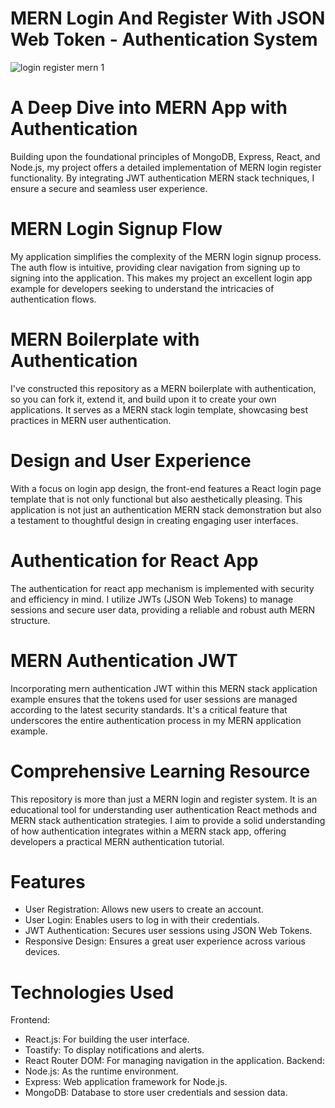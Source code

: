 # MERN Login And Register With JSON Web Token - Authentication System

![login register mern 1](https://github.com/Kuzma02/MERN-Login-And-Register-With-JSON-Web-Token/client/assets/emailotp.PNG)


# A Deep Dive into MERN App with Authentication
Building upon the foundational principles of MongoDB, Express, React, and Node.js, my project offers a detailed implementation of MERN login register functionality. 
By integrating JWT authentication MERN stack techniques, I ensure a secure and seamless user experience.

# MERN Login Signup Flow
My application simplifies the complexity of the MERN login signup process. The auth flow is intuitive, providing clear navigation from signing up to signing into the application. This makes my project an excellent login app example for developers seeking to 
understand the intricacies of authentication flows.

# MERN Boilerplate with Authentication
I've constructed this repository as a MERN boilerplate with authentication, so you can fork it, extend it, and build upon it to create your own applications. It serves as a MERN stack login template, showcasing best practices in MERN user authentication.

# Design and User Experience
With a focus on login app design, the front-end features a React login page template that is not only functional but also aesthetically pleasing. This application is not just an authentication MERN stack demonstration but also a testament to thoughtful design in creating engaging user interfaces.

# Authentication for React App
The authentication for react app mechanism is implemented with security and efficiency in mind. I utilize JWTs (JSON Web Tokens) to manage sessions and secure user data, providing a reliable and robust auth MERN structure.

# MERN Authentication JWT
Incorporating mern authentication JWT within this MERN stack application example ensures that the tokens used for user sessions are managed according to the latest security standards. It's a critical feature that underscores the entire authentication process in my MERN application example.

# Comprehensive Learning Resource
This repository is more than just a MERN login and register system. It is an educational tool for understanding user authentication React methods and MERN stack authentication strategies. I aim to provide a solid understanding of how authentication integrates within a MERN stack app, offering developers a practical MERN authentication tutorial.

# Features
- User Registration: Allows new users to create an account.
- User Login: Enables users to log in with their credentials.
- JWT Authentication: Secures user sessions using JSON Web Tokens.
- Responsive Design: Ensures a great user experience across various devices.

# Technologies Used
Frontend:
- React.js: For building the user interface.
- Toastify: To display notifications and alerts.
- React Router DOM: For managing navigation in the application.
Backend:
- Node.js: As the runtime environment.
- Express: Web application framework for Node.js.
- MongoDB: Database to store user credentials and session data.

```
